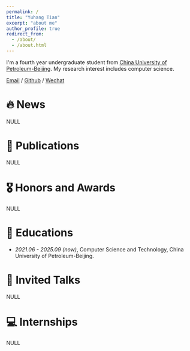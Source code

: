 ```yaml
---
permalink: /
title: "Yuhang Tian"
excerpt: "about me"
author_profile: true
redirect_from: 
  - /about/
  - /about.html
---
```


<span class='anchor' id='about-me'></span>

I'm a fourth year undergraduate student from [China University of Petroleum-Beijing](https://cup.edu.cn/). My research interest includes computer science.

[Email](mailto:tyhcup@163.com) / [Github](https://github.com/yh-tian) / [Wechat](../images/wechat.jpg)

# 🔥 News

NULL

# 📝 Publications 

NULL

# 🎖 Honors and Awards

NULL

# 📖 Educations
- *2021.06 - 2025.09 (now)*, Computer Science and Technology, China University of Petroleum-Beijing.

# 💬 Invited Talks

NULL

# 💻 Internships

NULL
